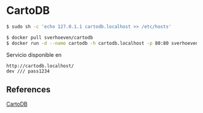 # CartoDB

```sh
$ sudo sh -c 'echo 127.0.1.1 cartodb.localhost >> /etc/hosts'

$ docker pull sverhoeven/cartodb
$ docker run -d --name cartodb -h cartodb.localhost -p 80:80 sverhoeven/cartodb:latest
```

Servicio disponible en

~~~
http://cartodb.localhost/
dev /// pass1234
~~~

## References

[CartoDB](https://hub.docker.com/r/sverhoeven/cartodb/)
